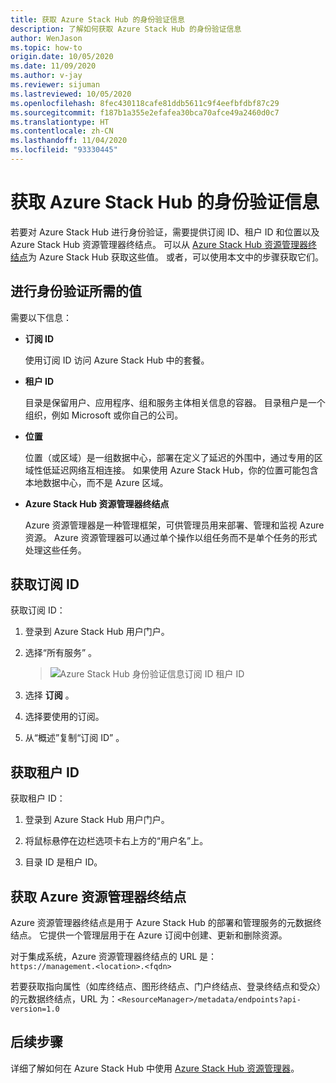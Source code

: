 ```yaml
---
title: 获取 Azure Stack Hub 的身份验证信息
description: 了解如何获取 Azure Stack Hub 的身份验证信息
author: WenJason
ms.topic: how-to
origin.date: 10/05/2020
ms.date: 11/09/2020
ms.author: v-jay
ms.reviewer: sijuman
ms.lastreviewed: 10/05/2020
ms.openlocfilehash: 8fec430118cafe81ddb5611c9f4eefbfdbf87c29
ms.sourcegitcommit: f187b1a355e2efafea30bca70afce49a2460d0c7
ms.translationtype: HT
ms.contentlocale: zh-CN
ms.lasthandoff: 11/04/2020
ms.locfileid: "93330445"
---
```

# <a name="get-authentication-information-for-azure-stack-hub"></a>获取 Azure Stack Hub 的身份验证信息

若要对 Azure Stack Hub 进行身份验证，需要提供订阅 ID、租户 ID 和位置以及 Azure Stack Hub 资源管理器终结点。 可以从 [Azure Stack Hub 资源管理器终结点](./azure-stack-version-profiles-ruby.md?view=azs-1910#the-azure-stack-hub-resource-manager-endpoint)为 Azure Stack Hub 获取这些值。 或者，可以使用本文中的步骤获取它们。

## <a name="values-needed-to-authenticate"></a>进行身份验证所需的值

需要以下信息：

-   **订阅 ID**  

    使用订阅 ID 访问 Azure Stack Hub 中的套餐。

-   **租户 ID**

    目录是保留用户、应用程序、组和服务主体相关信息的容器。 目录租户是一个组织，例如 Microsoft 或你自己的公司。

-   **位置**

    位置（或区域）是一组数据中心，部署在定义了延迟的外围中，通过专用的区域性低延迟网络互相连接。 如果使用 Azure Stack Hub，你的位置可能包含本地数据中心，而不是 Azure 区域。

-   **Azure Stack Hub 资源管理器终结点**

    Azure 资源管理器是一种管理框架，可供管理员用来部署、管理和监视 Azure 资源。 Azure 资源管理器可以通过单个操作以组任务而不是单个任务的形式处理这些任务。

## <a name="get-the-subscription-id"></a>获取订阅 ID

获取订阅 ID：

1.  登录到 Azure Stack Hub 用户门户。

2.  选择“所有服务”  。

    > ![Azure Stack Hub 身份验证信息订阅 ID 租户 ID](./media/authenticate-azure-stack-hub/azure-stack-hub-auth-infoa.png)

3.  选择 **订阅** 。

4.  选择要使用的订阅。

5.  从“概述”复制“订阅 ID” 。

## <a name="get-the-tenant-id"></a>获取租户 ID

获取租户 ID：

1.  登录到 Azure Stack Hub 用户门户。

2.  将鼠标悬停在边栏选项卡右上方的“用户名”上。

3.   目录 ID 是租户 ID。

## <a name="get-the-azure-resource-manager-endpoint"></a>获取 Azure 资源管理器终结点

Azure 资源管理器终结点是用于 Azure Stack Hub 的部署和管理服务的元数据终结点。 它提供一个管理层用于在 Azure 订阅中创建、更新和删除资源。

对于集成系统，Azure 资源管理器终结点的 URL 是：<br>`https://management.<location>.<fqdn>`

若要获取指向属性（如库终结点、图形终结点、门户终结点、登录终结点和受众）的元数据终结点，URL 为：`<ResourceManager>/metadata/endpoints?api-version=1.0`

## <a name="next-steps"></a>后续步骤

详细了解如何在 Azure Stack Hub 中使用 [Azure Stack Hub 资源管理器](./azure-stack-version-profiles.md?view=azs-1910)。
